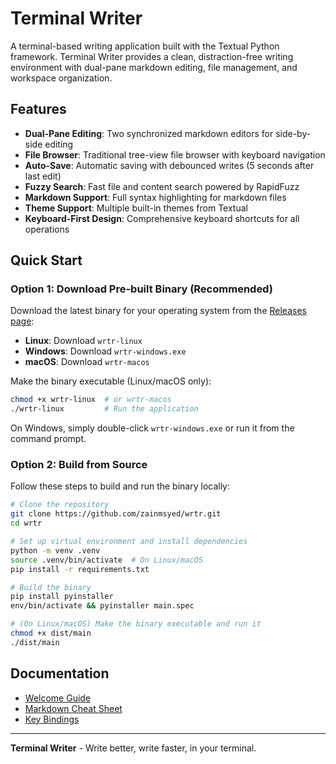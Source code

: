 # Terminal Writer

A terminal-based writing application built with the Textual Python framework. Terminal Writer provides a clean, distraction-free writing environment with dual-pane markdown editing, file management, and workspace organization.

## Features

- **Dual-Pane Editing**: Two synchronized markdown editors for side-by-side editing
- **File Browser**: Traditional tree-view file browser with keyboard navigation
- **Auto-Save**: Automatic saving with debounced writes (5 seconds after last edit)
- **Fuzzy Search**: Fast file and content search powered by RapidFuzz
- **Markdown Support**: Full syntax highlighting for markdown files
- **Theme Support**: Multiple built-in themes from Textual
- **Keyboard-First Design**: Comprehensive keyboard shortcuts for all operations

## Quick Start

### Option 1: Download Pre-built Binary (Recommended)

Download the latest binary for your operating system from the [Releases page](https://github.com/zainmsyed/wrtr/releases):

- **Linux**: Download `wrtr-linux`
- **Windows**: Download `wrtr-windows.exe` 
- **macOS**: Download `wrtr-macos`

Make the binary executable (Linux/macOS only):
```bash
chmod +x wrtr-linux  # or wrtr-macos
./wrtr-linux         # Run the application
```

On Windows, simply double-click `wrtr-windows.exe` or run it from the command prompt.

### Option 2: Build from Source

Follow these steps to build and run the binary locally:
```bash
# Clone the repository
git clone https://github.com/zainmsyed/wrtr.git
cd wrtr

# Set up virtual environment and install dependencies
python -m venv .venv
source .venv/bin/activate  # On Linux/macOS
pip install -r requirements.txt

# Build the binary
pip install pyinstaller
env/bin/activate && pyinstaller main.spec

# (On Linux/macOS) Make the binary executable and run it
chmod +x dist/main
./dist/main
```


## Documentation

- [Welcome Guide](docs/Welcome.md)
- [Markdown Cheat Sheet](docs/Markdown_Cheat_Sheet.md)
- [Key Bindings](docs/Key_Binding_Cheat_Sheet.md)


---

**Terminal Writer** - Write better, write faster, in your terminal.
